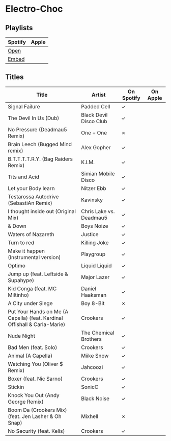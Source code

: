 # Electro-Choc

## Playlists

| Spotify | Apple |
| ------- | ----- |
| [Open](https://open.spotify.com/user/marauderxtreme/playlist/7pe3kOMMsBjqfpLygrxHue)
| [Embed](https://embed.spotify.com/?uri=spotify%3Auser%3Amarauderxtreme%3Aplaylist%3A7pe3kOMMsBjqfpLygrxHue)

## Titles

| Title                                                                     | Artist                  | On Spotify | On Apple |
| ------------------------------------------------------------------------- | ----------------------- | ---------- | -------- |
| Signal Failure                                                            | Padded Cell             | ✓
| The Devil In Us (Dub)                                                     | Black Devil Disco Club  | ✓
| No Pressure (Deadmau5 Remix)                                              | One + One               | ✗
| Brain Leech (Bugged Mind remix)                                           | Alex Gopher             | ✓
| B.T.T.T.T.R.Y. (Bag Raiders Remix)                                        | K.I.M.                  | ✓
| Tits and Acid                                                             | Simian Mobile Disco     | ✓
| Let your Body learn                                                       | Nitzer Ebb              | ✓
| Testarossa Autodrive (SebastiAn Remix)                                    | Kavinsky                | ✓
| I thought inside out (Original Mix)                                       | Chris Lake vs. Deadmau5 | ✓
| & Down                                                                    | Boys Noize              | ✓
| Waters of Nazareth                                                        | Justice                 | ✓
| Turn to red                                                               | Killing Joke            | ✓
| Make it happen (Instrumental version)                                     | Playgroup               | ✓
| Optimo                                                                    | Liquid Liquid           | ✓
| Jump up (feat. Leftside & Supahype)                                       | Major Lazer             | ✓
| Kid Conga (feat. MC Miltinho)                                             | Daniel Haaksman         | ✓
| A City under Siege                                                        | Boy 8-Bit               | ✗
| Put Your Hands on Me (A Capella) (feat. Kardinal Offishall & Carla-Marie) | Crookers                | ✓
| Nude Night                                                                | The Chemical Brothers   | ✓
| Bad Men (feat. Solo)                                                      | Crookers                | ✓
| Animal (A Capella)                                                        | Miike Snow              | ✓
| Watching You (Oliver $ Remix)                                             | Jahcoozi                | ✓
| Boxer (feat. Nic Sarno)                                                   | Crookers                | ✓
| Stickin                                                                   | SonicC                  | ✓
| Knock You Out (Andy George Remix)                                         | Black Noise             | ✓
| Boom Da (Crookers Mix) (feat. Jen Lasher & Oh Snap)                       | Mixhell                 | ✗
| No Security (feat. Kelis)                                                 | Crookers                | ✓
 